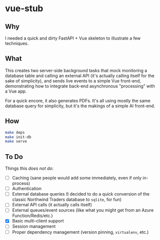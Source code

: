 # vue-stub

## Why

I needed a quick and dirty FastAPI + Vue skeleton to illustrate a few techniques.

## What

This creates two server-side background tasks that mock monitoring a database table and calling an external API (it's actually calling itself for the sake of simplicity), and sends live events to a simple Vue front-end, demonstrating how to integrate back-end asynchronous "processing" with a Vue app.

For a quick encore, it also generates PDFs. It's all using mostly the same database query for simplicity, but it's the makings of a simple AI front-end.

## How

```bash
make deps
make init-db
make serve
```

## To Do

Things this _does not do_:

- [ ] Caching (sane people would add some immediately, even if only in-process)
- [ ] Authentication
- [ ] External database queries (I decided to do a quick conversion of the classic Northwind Traders database to `sqlite`, for fun)
- [ ] External API calls (it actually calls itself)
- [ ] External queues/event sources (like what you might get from an Azure Function/Redis/etc.)
- [x] Basic multi-client support
- [ ] Session management
- [ ] Proper dependency management (version pinning, `virtualenv`, etc.)
